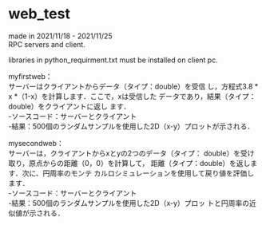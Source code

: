 # web_test
made in 2021/11/18 - 2021/11/25  
RPC servers and client.

libraries in python_requirment.txt must be installed on client pc.


myfirstweb：
<br/>
サーバーはクライアントからデータ（タイプ：double）を受信
し，方程式3.8 * x *（1-x）を計算します．ここで，xは受信した
データであり，結果（タイプ：double）をクライアントに返し
ます．<br/>
-ソースコード：サーバーとクライアント<br/>
-結果：500個のランダムサンプルを使用した2D（x-y）プロットが示される．

mysecondweb：
<br/>
サーバーは，クライアントからxとyの2つのデータ（タイプ：
double）を受け取り，原点からの距離（0，0）を計算して，
距離（タイプ：double）を返します．次に、円周率のモンテ
カルロシミュレーションを使用して戻り値を評価します．
<br/>
-ソースコード：サーバーとクライアント<br/>
-結果：500個のランダムサンプルを使用した2D（x-y）プロッ
トと円周率の近似値が示される．
